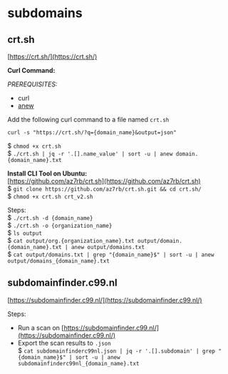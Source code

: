 # subdomains  

## crt.sh  
[https://crt.sh/](https://crt.sh/)  

**Curl Command:**  

*PREREQUISITES:*  
- curl  
- [anew](https://github.com/tomnomnom/anew)  

Add the following curl command to a file named `crt.sh`  
```
curl -s "https://crt.sh/?q={domain_name}&output=json"
```  
$ `chmod +x crt.sh`    
$ `./crt.sh | jq -r '.[].name_value' | sort -u | anew domain.{domain_name}.txt`  

**Install CLI Tool on Ubuntu:**    
[https://github.com/az7rb/crt.sh](https://github.com/az7rb/crt.sh)  
$ `git clone https://github.com/az7rb/crt.sh.git && cd crt.sh/`  
$ `chmod +x crt.sh crt_v2.sh`  

Steps:  
$ `./crt.sh -d {domain_name}`  
$ `./crt.sh -o {organization_name}`  
$ `ls output`  
$ `cat output/org.{organization_name}.txt output/domain.{domain_name}.txt | anew output/domains.txt`  
$ `cat output/domains.txt | grep "{domain_name}$" | sort -u | anew output/domains_{domain_name}.txt`  

## subdomainfinder.c99.nl  
[https://subdomainfinder.c99.nl/](https://subdomainfinder.c99.nl/)  

Steps:  
- Run a scan on [https://subdomainfinder.c99.nl/](https://subdomainfinder.c99.nl/)
- Export the scan results to `.json`  
$ `cat subdomainfinderc99nl.json | jq -r '.[].subdomain' | grep "{domain_name}$" | sort -u | anew subdomainfinderc99nl_{domain_name}.txt`  
